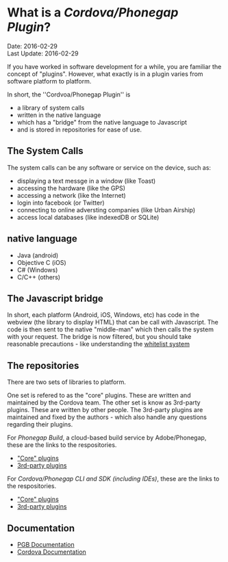 # What is a *Cordova/Phonegap Plugin*? #
Date: 2016-02-29<br>
Last Update: 2016-02-29

If you have worked in software development for a while, you are familiar the concept of "plugins". However, what exactly is in a plugin varies from software platform to platform.

In short, the ''Cordvoa/Phonegap Plugin'' is
- a library of system calls
- written in the native language 
- which has a "bridge" from the native language to Javascript
- and is stored in repositories for ease of use.

## The System Calls ##

The system calls can be any software or service on the device, such as:

- displaying a text messge in a window (like Toast)
- accessing the hardware (like the GPS)
- accessing a network (like the Internet)
- login into facebook (or Twitter)
- connecting to online adversting companies (like Urban Airship)
- access local databases (like indexedDB or SQLite)

## native language ##

- Java (android) 
- Objective C (iOS)
- C# (Windows)
- C/C++ (others)

## The Javascript bridge ##

In short, each platform (Android, iOS, Windows, etc) has code in the webview (the library to display HTML) that can be call with Javascript. The code is then sent to the native "middle-man" which then calls the system with your request. The bridge is now filtered, but you should take reasonable precautions - like understanding the [whitelist system](https://github.com/jessemonroy650/top-phonegap-mistakes/blob/master/the-whitelist-system.md)

## The repositories ##

There are two sets of libraries to platform.

One set is refered to as the "core" plugins. These are written and maintained by the Cordova team. The other set is know as 3rd-party plugins. These are written by other people. The 3rd-party plugins are maintained and fixed by the authors - which also handle any questions regarding their plugins.

For *Phonegap Build*, a cloud-based build service by Adobe/Phonegap, these are the links to the respositories.

- ["Core" plugins](https://build.phonegap.com/plugins/core/)
- [3rd-party plugins](http://cordova.apache.org/plugins/)

For *Cordova/Phonegap CLI and SDK (including IDEs)*, these are the links to the respositories.

- ["Core" plugins](http://cordova.apache.org/docs/en/6.x/cordova/plugins/pluginapis.html)
- [3rd-party plugins](http://cordova.apache.org/plugins/)

## Documentation ##

- [PGB Documentation](http://docs.build.phonegap.com/en_US/configuring_plugins.md.html#Plugins)
- [Cordova Documentation](http://cordova.apache.org/docs/en/6.x/plugin_ref/plugman.html)
